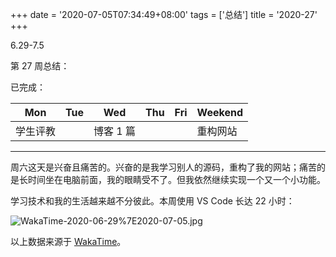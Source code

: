 +++
date = '2020-07-05T07:34:49+08:00'
tags = ['总结']
title = '2020-27'
+++

6.29-7.5

第 27 周总结：

已完成：

| Mon      | Tue | Wed       | Thu | Fri | Weekend  |
| -------- | --- | --------- | --- | --- | -------- |
| 学生评教 |     | 博客 1 篇 |     |     | 重构网站 |

---

周六这天是兴奋且痛苦的。兴奋的是我学习别人的源码，重构了我的网站；痛苦的是长时间坐在电脑前面，我的眼睛受不了。但我依然继续实现一个又一个小功能。

学习技术和我的生活越来越不分彼此。本周使用 VS Code 长达 22 小时：

![WakaTime-2020-06-29%7E2020-07-05.jpg](/images/笔记)

以上数据来源于 [WakaTime](https://wakatime.com)。
